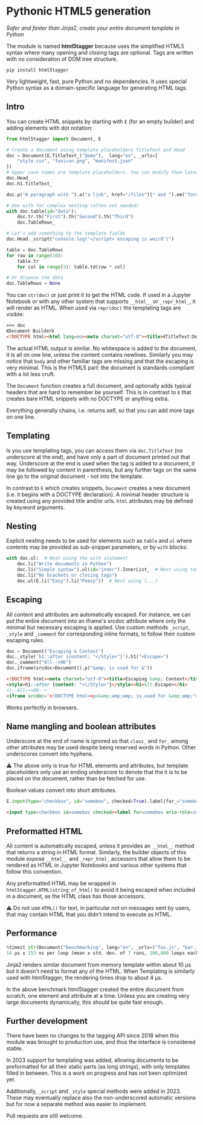 # Pythonic HTML5 generation

*Safer and faster than Jinja2, create your entire document template in Python*

The module is named **html5tagger** because uses the simplified HTML5 syntax where many opening and closing tags are optional. Tags are written with no consideration of DOM tree structure.

```
pip install html5tagger
```

Very lightweight, fast, pure Python and no dependencies. It uses special Python syntax as a domain-specific language for generating HTML tags.

## Intro

You can create HTML snippets by starting with `E` (for an empty builder) and adding elements with dot notation:

```python
from html5tagger import Document, E

# Create a document using template placeholders TitleText and Head
doc = Document(E.TitleText_("Demo"),  lang="en", _urls=[
    "style.css", "favicon.png", "manifest.json"
])
# Upper case names are template placeholders. You can modify them later.
doc.Head_
doc.h1.TitleText_

doc.p("A paragraph with ").a("a link", href="/files")(" and ").em("formatting")

# Use with for complex nesting (often not needed)
with doc.table(id="data"):
    doc.tr.th("First").th("Second").th("Third")
    doc.TableRows_

# Let's add something to the template fields
doc.Head._script("console.log('</script> escaping is weird')")

table = doc.TableRows
for row in range(10):
    table.tr
    for col in range(3): table.td(row * col)

# Or dispose the data
doc.TableRows = None
```

You can `str(doc)` or just print it to get the HTML code. If used in a Jupyter Notebook or with any other system that supports `__html__` or `_repr_html_`, it will render as HTML. When used via `repr(doc)` the templating tags are visible:

```html
>>> doc
《Document Builder》
<!DOCTYPE html><html lang=en><meta charset="utf-8"><title>《TitleText:Demo》</title><link href="style.css" rel=stylesheet><link href="favicon.png" rel=icon type="image/png"><link href="manifest.json" rel=manifest>《Head:<script>console.log('<\/script> escaping is weird')</script>》<h1>《TitleText:Demo》</h1><p>A paragraph with <a href="/files">a link</a> and <em>formatting</em><table id=data><tr><th>First<th>Second<th>Third《TableRows》</table>
```

The actual HTML output is similar. No whitespace is added to the document, it is all on one line, unless the content contains newlines. Similarly you may notice that `body` and other familiar tags are missing and that the escaping is very minimal. This is the HTML5 part: the document is standards-compliant with a lot less cruft.

The `Document` function creates a full document, and optionally adds typical headers that are hard to remember be yourself. This is in contrast to `E` that creates bare HTML snippets with no DOCTYPE or anything extra.

Everything generally chains, i.e. returns self, so that you can add more tags on one line.

## Templating

Is you use templating tags, you can access them via `doc.TitleText` (no underscore at the end), and have only a part of document printed out that way. Underscore at the end is used when the tag is added to a document, it may be followed by content in parenthesis, but any further tags on the same line go to the original document - not into the template.

In contrast to `E` which creates snippets, `Document` creates a new document (i.e. it begins with a DOCTYPE declaration). A minimal header structure is created using any provided title and/or urls. `html` attributes may be defined by keyword arguments.

## Nesting

Explicit nesting needs to be used for elements such as `table` and `ul` where contents may be provided as sub-snippet parameters, or by `with` blocks:

```python
with doc.ul:  # Nest using the with statement
    doc.li("Write documents in Python")
    doc.li("Simple syntax").ul(id="inner").InnerList_  # Nest using template
    doc.li("No brackets or closing tags")
    doc.ul(E.li("Easy").li("Peasy"))  # Nest using (...)
```

## Escaping

All content and attributes are automatically escaped. For instance, we can put the entire document into an iframe's srcdoc attribute where only the minimal but necessary escaping is applied. Use custom methods `_script`, `_style` and `_comment` for corresponding inline formats, to follow their custom escaping rules.

```python
doc = Document("Escaping & Context")
doc._style('h1::after {content: "</Style>"}').h1("<Escape>")
doc._comment("All-->OK")
doc.iframe(srcdoc=Document().p("&amp; is used for &"))
```

```html
<!DOCTYPE html><meta charset="utf-8"><title>Escaping &amp; Context</title>
<style>h1::after {content: "<\/Style>"}</style><h1>&lt;Escape></h1>
<!--All‒‒>OK-->
<iframe srcdoc="<!DOCTYPE html><p>&amp;amp;amp; is used for &amp;amp;"></iframe>
```

Works perfectly in browsers.

## Name mangling and boolean attributes

Underscore at the end of name is ignored so that `class_` and `for_` among other attributes may be used despite being reserved words in Python. Other underscores convert into hyphens.

⚠️ The above only is true for HTML elements and attributes, but template placeholders only use an ending underscore to denote that the it is to be placed on the document, rather than be fetched for use.

Boolean values convert into short attributes.

```python
E.input(type="checkbox", id="somebox", checked=True).label(for_="somebox", aria_role="img")("🥳")
```

```html
<input type=checkbox id=somebox checked><label for=somebox aria-role=img>🥳</label>
```

## Preformatted HTML

All content is automatically escaped, unless it provides an `__html__` method that returns a string in HTML format. Similarly, the builder objects of this module expose `__html__` and `_repr_html_` accessors that allow them to be rendered as HTML in Jupyter Notebooks and various other systems that follow this convention.

Any preformatted HTML may be wrapped in `html5tagger.HTML(string_of_html)` to avoid it being escaped when included in a document, as the HTML class has those accessors.

⚠️ Do not use `HTML()` for text, in particular not on messages sent by users, that may contain HTML that you didn't intend to execute as HTML.

## Performance

```python
%timeit str(Document("benchmarking", lang="en", _urls=("foo.js", "bar.js")))
14 µs ± 153 ns per loop (mean ± std. dev. of 7 runs, 100,000 loops each)
```

Jinja2 renders similar document from memory template within about 10 µs but it doesn't need to format any of the HTML. When Templating is similarly used with html5tagger, the rendering times drop to about 4 µs.

In the above benchmark html5tagger created the entire document from scratch, one element and attribute at a time. Unless you are creating very large documents dynamically, this should be quite fast enough.


## Further development

There have been no changes to the tagging API since 2018 when this module was brought to production use, and thus the interface is considered stable.

In 2023 support for templating was added, allowing documents to be preformatted for all their static parts (as long strings), with only templates filled in between. This is a work on progress and has not been optimized yet.

Additionally, `_script` and `_style` special methods were added in 2023. These may eventually replace also the non-underscored automatic versions but for now a separate method was easier to implement.

Pull requests are still welcome.
